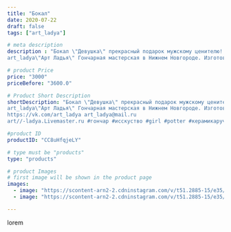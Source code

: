 ```yaml
---
title: "Бокал"
date: 2020-07-22
draft: false
tags: ["art_ladya"]

# meta description
description : "Бокал \"Девушка\" прекрасный подарок мужскому ценителю!
art_ladya\"Арт Ладья\" Гончарная мастерская в Нижнем Новгороде. Изготовление керамики и мастер//-классы "

# product Price
price: "3000"
priceBefore: "3600.0"

# Product Short Description
shortDescription: "Бокал \"Девушка\" прекрасный подарок мужскому ценителю!
art_ladya\"Арт Ладья\" Гончарная мастерская в Нижнем Новгороде. Изготовление керамики и мастер//-классы по обучению. 
https://vk.com/art_ladya art_ladya@mail.ru 
art//-ladya.Livemaster.ru #гончар #исскуство #girl #potter #керамикаручнаяработа #гончарнаямастерская #dobidilbing #handmade #посудаизглины #керамика #девушка #эксклюзивнаякерамика #painter #dishes #decor #ceramicar #nntoday #claygoods  #earthenware #ceramic #design #обнажённаядевушка #magic #erotic #ceramicart #nakedgirl #авторскаякерамика #mehendi #dreamhunters #женскоетело"

#product ID
productID: "CC8uHfqjeLY"

# type must be "products"
type: "products"

# product Images
# first image will be shown in the product page
images:
  - image: "https://scontent-arn2-2.cdninstagram.com/v/t51.2885-15/e35/109887852_353102512366085_1773737175686156065_n.jpg?_nc_ht=scontent-arn2-2.cdninstagram.com&_nc_cat=105&_nc_ohc=k0vfbv89mUwAX-sQ1ZT&se=8&tp=1&oh=395f7990a65e243498d27fcb1033198d&oe=605E05DB&ig_cache_key=MjM1ODk2MzEyNTk1MDk5NjgwNg%3D%3D.2"
  - image: "https://scontent-arn2-2.cdninstagram.com/v/t51.2885-15/e35/113663561_211480610181492_279245994849484282_n.jpg?_nc_ht=scontent-arn2-2.cdninstagram.com&_nc_cat=100&_nc_ohc=qpR64XO59f0AX9hvo7f&tp=1&oh=16b794a8c1b3945ae5058835155c6d04&oe=605F2D67&ig_cache_key=MjM1ODk2MzEyNTk5MjkwMzEyNg%3D%3D.2"

---
```

lorem
